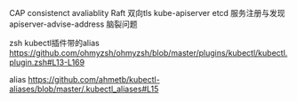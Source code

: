 


CAP consistenct avaliablity
Raft
双向tls
kube-apiserver etcd 服务注册与发现 apiserver-advise-address
脑裂问题


zsh kubectl插件带的alias
https://github.com/ohmyzsh/ohmyzsh/blob/master/plugins/kubectl/kubectl.plugin.zsh#L13-L169

alias
https://github.com/ahmetb/kubectl-aliases/blob/master/.kubectl_aliases#L15